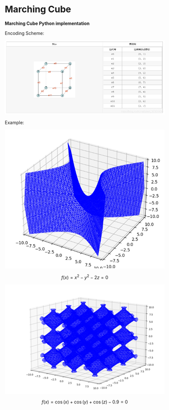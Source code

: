 # Marching Cube

**Marching Cube Python implementation**

Encoding Scheme:

![avatar](encode.png)

Example:

![avatar](example1.png)

$$f(x) = x^2 - y^2 - 2z  = 0$$

![avatar](example2.png)

$$f(x) =\cos(x) +\cos(y) + \cos(z) - 0.9 = 0 $$